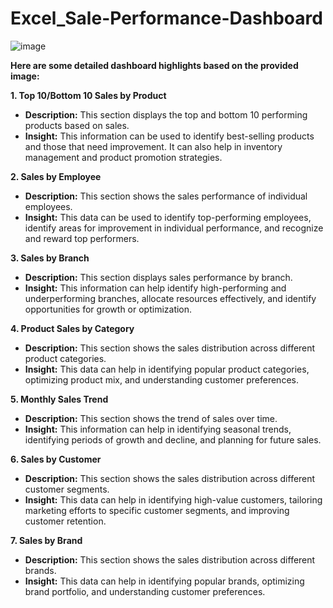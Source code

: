 # Excel_Sale-Performance-Dashboard
![image](https://github.com/user-attachments/assets/84a634df-2ca8-4878-9367-051604208549)

**Here are some detailed dashboard highlights based on the provided image:**

**1. Top 10/Bottom 10 Sales by Product**

* **Description:** This section displays the top and bottom 10 performing products based on sales.
* **Insight:** This information can be used to identify best-selling products and those that need improvement. It can also help in inventory management and product promotion strategies.

**2. Sales by Employee**

* **Description:** This section shows the sales performance of individual employees.
* **Insight:** This data can be used to identify top-performing employees, identify areas for improvement in individual performance, and recognize and reward top performers.

**3. Sales by Branch**

* **Description:** This section displays sales performance by branch.
* **Insight:** This information can help identify high-performing and underperforming branches, allocate resources effectively, and identify opportunities for growth or optimization.

**4. Product Sales by Category**

* **Description:** This section shows the sales distribution across different product categories.
* **Insight:** This data can help in identifying popular product categories, optimizing product mix, and understanding customer preferences.

**5. Monthly Sales Trend**

* **Description:** This section shows the trend of sales over time.
* **Insight:** This information can help in identifying seasonal trends, identifying periods of growth and decline, and planning for future sales.

**6. Sales by Customer**

* **Description:** This section shows the sales distribution across different customer segments.
* **Insight:** This data can help in identifying high-value customers, tailoring marketing efforts to specific customer segments, and improving customer retention.

**7. Sales by Brand**

* **Description:** This section shows the sales distribution across different brands.
* **Insight:** This data can help in identifying popular brands, optimizing brand portfolio, and understanding customer preferences.

